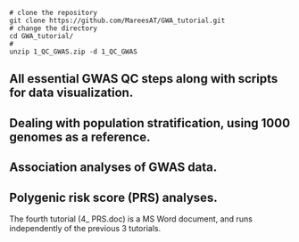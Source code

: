 ```
# clone the repository
git clone https://github.com/MareesAT/GWA_tutorial.git
# change the directory
cd GWA_tutorial/
# 
unzip 1_QC_GWAS.zip -d 1_QC_GWAS

```

## All essential GWAS QC steps along with scripts for data visualization.
## Dealing with population stratification, using 1000 genomes as a reference.
## Association analyses of GWAS data.
## Polygenic risk score (PRS) analyses.
The fourth tutorial (4_ PRS.doc) is a MS Word document, and runs independently of the previous 3 tutorials.
<!--stackedit_data:
eyJoaXN0b3J5IjpbLTQyNzQ3OTYwNSwxNjM5MTI2NDYwLC0zMz
I0NTUzNjNdfQ==
-->